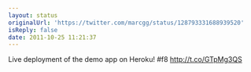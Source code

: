 ```yaml
---
layout: status
originalUrl: 'https://twitter.com/marcgg/status/128793331688939520'
isReply: false
date: 2011-10-25 11:21:37
---
```


Live deployment of the demo app on Heroku! #f8  http://t.co/GTpMg3QS
